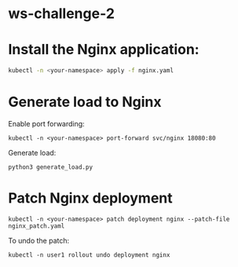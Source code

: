 # ws-challenge-2

# Install the Nginx application:

```bash
kubectl -n <your-namespace> apply -f nginx.yaml
```


# Generate load to Nginx

Enable port forwarding:

```
kubectl -n <your-namespace> port-forward svc/nginx 18080:80
```

Generate load:

```
python3 generate_load.py
```

# Patch Nginx deployment

```
kubectl -n <your-namespace> patch deployment nginx --patch-file nginx_patch.yaml
```

To undo the patch:

```
kubectl -n user1 rollout undo deployment nginx
```
